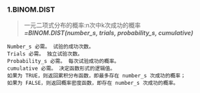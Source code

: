 ### 1.BINOM.DIST
>一元二项式分布的概率:n次中k次成功的概率<br>
***=BINOM.DIST(number_s, trials, probability_s, cumulative)***
```
Number_s 必需。 试验的成功次数。
Trials 必需。 独立试验次数。
Probability_s 必需。 每次试验成功的概率。
cumulative 必需。 决定函数形式的逻辑值。
如果为 TRUE，则返回累积分布函数，即最多存在 number_s 次成功的概率；
如果为 FALSE，则返回概率密度函数，即存在 number_s 次成功的概率。
```

